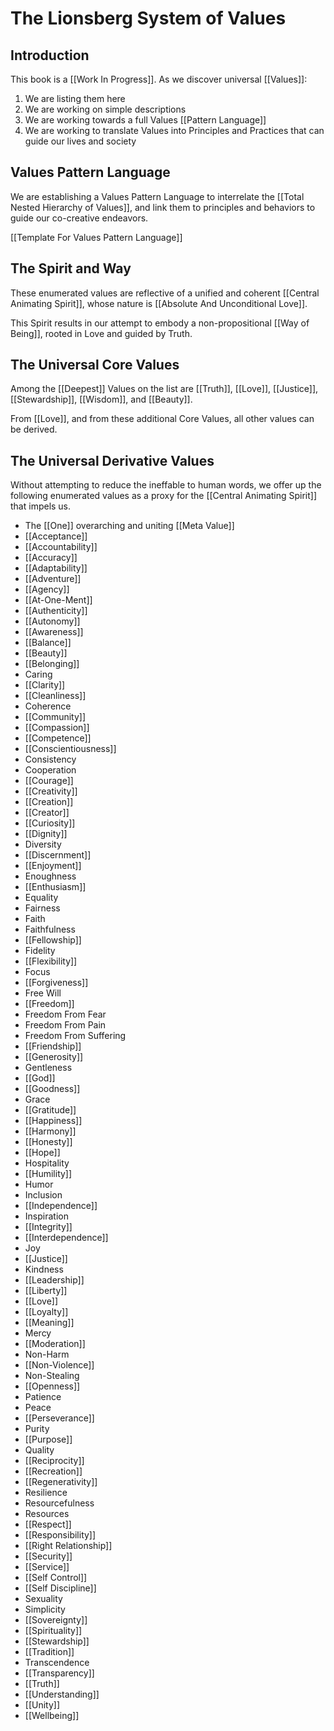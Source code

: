 # The Lionsberg System of Values

## Introduction 

This book is a [[Work In Progress]]. As we discover universal [[Values]]: 

1. We are listing them here 
2. We are working on simple descriptions 
3. We are working towards a full Values [[Pattern Language]] 
4. We are working to translate Values into Principles and Practices that can guide our lives and society  

## Values Pattern Language

We are establishing a Values Pattern Language to interrelate the [[Total Nested Hierarchy of Values]], and link them to principles and behaviors to guide our co-creative endeavors. 

[[Template For Values Pattern Language]]  

## The Spirit and Way 

These enumerated values are reflective of a unified and coherent [[Central Animating Spirit]], whose nature is [[Absolute And Unconditional Love]]. 

This Spirit results in our attempt to embody a non-propositional [[Way of Being]], rooted in Love and guided by Truth.  

## The Universal Core Values 

Among the [[Deepest]] Values on the list are [[Truth]], [[Love]], [[Justice]], [[Stewardship]], [[Wisdom]], and [[Beauty]]. 

From [[Love]], and from these additional Core Values, all other values can be derived. 

## The Universal Derivative Values 

Without attempting to reduce the ineffable to human words, we offer up the following enumerated values as a proxy for the [[Central Animating Spirit]] that impels us. 

- The [[One]] overarching and uniting [[Meta Value]] 
- [[Acceptance]]  
- [[Accountability]] 
- [[Accuracy]]    
- [[Adaptability]]  
- [[Adventure]]  
- [[Agency]]  
- [[At-One-Ment]]  
- [[Authenticity]]  
- [[Autonomy]]  
- [[Awareness]]  
- [[Balance]]  
- [[Beauty]]  
- [[Belonging]]  
- Caring  
- [[Clarity]]  
- [[Cleanliness]]  
- Coherence  
- [[Community]]  
- [[Compassion]]  
- [[Competence]]  
- [[Conscientiousness]] 
- Consistency  
- Cooperation  
- [[Courage]]  
- [[Creativity]]  
- [[Creation]]  
- [[Creator]]  
- [[Curiosity]]  
- [[Dignity]]  
- Diversity  
- [[Discernment]]  
- [[Enjoyment]]  
- Enoughness  
- [[Enthusiasm]]  
- Equality  
- Fairness 
- Faith
- Faithfulness  
- [[Fellowship]]  
- Fidelity  
- [[Flexibility]]  
- Focus  
- [[Forgiveness]]  
- Free Will  
- [[Freedom]]  
- Freedom From Fear  
- Freedom From Pain  
- Freedom From Suffering  
- [[Friendship]]  
- [[Generosity]]  
- Gentleness  
- [[God]]  
- [[Goodness]]  
- Grace  
- [[Gratitude]]  
- [[Happiness]]  
- [[Harmony]]  
- [[Honesty]]  
- [[Hope]]  
- Hospitality  
- [[Humility]]  
- Humor   
- Inclusion 
- [[Independence]]  
- Inspiration  
- [[Integrity]] 
- [[Interdependence]]  
- Joy  
- [[Justice]] 
- Kindness  
- [[Leadership]]  
- [[Liberty]]  
- [[Love]]
- [[Loyalty]]  
- [[Meaning]]  
- Mercy  
- [[Moderation]]  
- Non-Harm  
- [[Non-Violence]]  
- Non-Stealing  
- [[Openness]]  
- Patience  
- Peace  
- [[Perseverance]]  
- Purity  
- [[Purpose]]  
- Quality  
- [[Reciprocity]]  
- [[Recreation]]  
- [[Regenerativity]]  
- Resilience 
- Resourcefulness  
- Resources  
- [[Respect]]  
- [[Responsibility]]  
- [[Right Relationship]]  
- [[Security]]  
- [[Service]]  
- [[Self Control]]  
- [[Self Discipline]]  
- Sexuality  
- Simplicity  
- [[Sovereignty]] 
- [[Spirituality]]  
- [[Stewardship]]  
- [[Tradition]]  
- Transcendence  
- [[Transparency]]  
- [[Truth]] 
- [[Understanding]]  
- [[Unity]] 
- [[Wellbeing]]  


